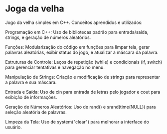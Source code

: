 # Joga da velha
Jogo da velha simples em C++. Conceitos aprendidos e utilizados:

Programação em C++: Uso de bibliotecas padrão para entrada/saída, strings, e geração de números aleatórios.

Funções: Modularização do código em funções para limpar tela, gerar palavras aleatórias, exibir status do jogo, e atualizar a máscara da palavra.

Estruturas de Controle: Laços de repetição (while) e condicionais (if, switch) para gerenciar tentativas e navegação no menu.

Manipulação de Strings: Criação e modificação de strings para representar a palavra e sua máscara.

Entrada e Saída: Uso de cin para entrada de letras pelo jogador e cout para exibição de informações.

Geração de Números Aleatórios: Uso de rand() e srand(time(NULL)) para seleção aleatória de palavras.

Limpeza da Tela: Uso de system("clear") para melhorar a interface do usuário.
